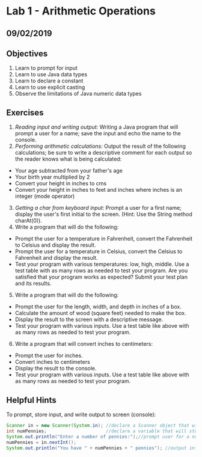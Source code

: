 # Lab 1 - Arithmetic Operations

## 09/02/2019

## Objectives

1. Learn to prompt for input
2. Learn to use Java data types
3. Learn to declare a constant
4. Learn to use explicit casting
5. Observe the limitations of Java numeric data types

## Exercises

1. _Reading input and writing output:_ Writing a Java program that will prompt a user for a name; save the input and echo the name to the console.
2. _Performing arithmetic calculations:_ Output the result of the following calculations; be sure to write a descriptive comment for each output so the reader knows what is being calculated:

  - Your age subtracted from your father's age
  - Your birth year multiplied by 2
  - Convert your height in inches to cms
  - Convert your height in inches to feet and inches where inches is an integer (mode operator)

3. _Getting a char from keyboard input:_ Prompt a user for a first name; display the user's first initial to the screen. (Hint: Use the String method charAt(0)).
4. Write a program that will do the following:

  - Prompt the user for a temperature in Fahrenheit, convert the Fahrenheit to Celsius and display the result.
  - Prompt the user for a temperature in Celsius, convert the Celsius to Fahrenheit and display the result.
  - Test your program with various temperatures: low, high, middle. Use a test table with as many rows as needed to test your program. Are you satisfied that your program works as expected? Submit your test plan and its results.

5. Write a program that will do the following:

  - Prompt the user for the length, width, and depth in inches of a box.
  - Calculate the amount of wood (square feet) needed to make the box.
  - Display the result to the screen with a descriptive message.
  - Test your program with various inputs. Use a test table like above with as many rows as needed to test your program.

6. Write a program that will convert inches to centimeters:

  - Prompt the user for inches.
  - Convert inches to centimeters
  - Display the result to the console.
  - Test your program with various inputs. Use a test table like above with as many rows as needed to test your program.

## Helpful Hints

To prompt, store input, and write output to screen (console):

```java
Scanner in = new Scanner(System.in); //declare a Scanner object that will read from the keyboard
int numPennies;                      //declare a variable that will store the data from the keyboard
System.out.println("Enter a number of pennies:");//prompt user for a numbrer of pennies
numPennies = in.nextInt();
System.out.println("You have " + numPennies + " pennies"); //output info to the screen
```
